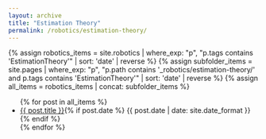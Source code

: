 ```yaml
---
layout: archive
title: "Estimation Theory"
permalink: /robotics/estimation-theory/
---
```


{% assign robotics_items = site.robotics | where_exp: "p", "p.tags contains 'EstimationTheory'" | sort: 'date' | reverse %}
{% assign subfolder_items = site.pages | where_exp: "p", "p.path contains '_robotics/estimation-theory/' and p.tags contains 'EstimationTheory'" | sort: 'date' | reverse %}
{% assign all_items = robotics_items | concat: subfolder_items %}

<ul>
  {% for post in all_items %}
    <li><a href="{{ post.url }}">{{ post.title }}</a>{% if post.date %} <span>{{ post.date | date: site.date_format }}</span>{% endif %}</li>
  {% endfor %}
</ul>